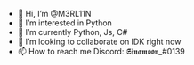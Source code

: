 - 👋 Hi, I’m @M3RL11N
- 👀 I’m interested in Python
- 🌱 I’m currently Python, Js, C#
- 💞️ I’m looking to collaborate on IDK right now
- 📫 How to reach me Discord: 𝕾𝖎𝖓𝖆𝖒𝖔𝖔𝖓_#0139

<!---
M3RL11N/M3RL11N is a ✨ special ✨ repository because its `README.md` (this file) appears on your GitHub profile.
You can click the Preview link to take a look at your changes.
--->
